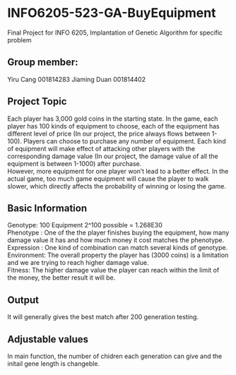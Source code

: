 # INFO6205-523-GA-BuyEquipment
Final Project for INFO 6205, Implantation of Genetic Algorithm for specific problem
## Group member: 
Yiru Cang 001814283   Jiaming Duan  001814402
## Project Topic
Each player has 3,000 gold coins in the starting state. In the game, each player has 100 kinds of equipment to choose, each of the equipment has different level of price (In our project, the price always flows between 1-100). Players can choose to purchase any number of equipment. Each kind of equipment will make effect of attacking other players with the corresponding damage value (In our project, the damage value of all the equipment is between 1-1000) after purchase.   
However, more equipment for one player won’t lead to a better effect. In the actual game, too much game equipment will cause the player to walk slower, which directly affects the probability of winning or losing the game.
## Basic Information
Genotype: 100 Equipment 2^100 possible = 1.268E30  
Phenotype : One of the the player finishes buying the equipment, how many damage value it has and how much money it cost matches the phenotype.  
Expression : One kind of combination can match several kinds of genotype.  
Environment: The overall property the player has (3000 coins) is a limitation and we are trying to reach higher damage value.  
Fitness: The higher damage value the player can reach within the limit of the money, the better result it will be.
## Output
It will generally gives the best match after 200 generation testing.
## Adjustable values
In main function, the number of chidren each generation can give and the initail gene length is changeble.
